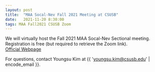 ```yaml
---
layout: post
title:  "MAA Socal-Nev Fall 2021 Meeting at CSUSB"
date:   2021-11-20 8:30:00
tags: MAA Fall2021 CSUSB Zoom
---
```

We will virtually host the Fall 2021 MAA Socal-Nev Sectional meeting. Registration is free (but required to retrieve the Zoom link).  
[Official Webpage](http://sections.maa.org/socalnv/Meeting2021Fall.html)

For questions, contact Youngsu Kim at {{ 'youngsu.kim@csusb.edu' | encode_email }}.
